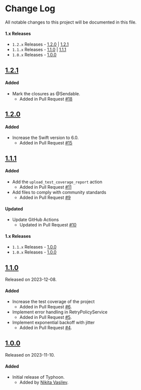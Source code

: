 # Change Log
All notable changes to this project will be documented in this file.

#### 1.x Releases
- `1.2.x` Releases - [1.2.0](#120) | [1.2.1](#121)
- `1.1.x` Releases - [1.1.0](#110) | [1.1.1](#111)
- `1.0.x` Releases - [1.0.0](#100)

## [1.2.1](https://github.com/space-code/typhoon/releases/tag/1.2.1)

#### Added
- Mark the closures as @Sendable.
  - Added in Pull Request [#18](https://github.com/space-code/typhoon/pull/18)

## [1.2.0](https://github.com/space-code/typhoon/releases/tag/1.2.0)

#### Added
- Increase the Swift version to 6.0.
  - Added in Pull Request [#15](https://github.com/space-code/typhoon/pull/15)

## [1.1.1](https://github.com/space-code/typhoon/releases/tag/1.1.1)

#### Added
- Add the `upload_test_coverage_report` action
  - Added in Pull Request [#11](https://github.com/space-code/typhoon/pull/11)
- Add files to comply with community standards
  - Added in Pull Request [#9](https://github.com/space-code/typhoon/pull/9)

#### Updated
- Update GitHub Actions
  - Updated in Pull Request [#10](https://github.com/space-code/typhoon/pull/10)

#### 1.x Releases
- `1.1.x` Releases - [1.0.0](#110)
- `1.0.x` Releases - [1.0.0](#100)

## [1.1.0](https://github.com/space-code/typhoon/releases/tag/1.1.0)
Released on 2023-12-08.

#### Added
- Increase the test coverage of the project
  - Added in Pull Request [#6](https://github.com/space-code/typhoon/pull/6).
- Implement error handling in RetryPolicyService
  - Added in Pull Request [#5](https://github.com/space-code/typhoon/pull/5).
- Implement exponential backoff with jitter
  - Added in Pull Request [#4](https://github.com/space-code/typhoon/pull/4).

## [1.0.0](https://github.com/space-code/typhoon/releases/tag/1.0.0)
Released on 2023-11-10.

#### Added
- Initial release of Typhoon.
  - Added by [Nikita Vasilev](https://github.com/nik3212).
